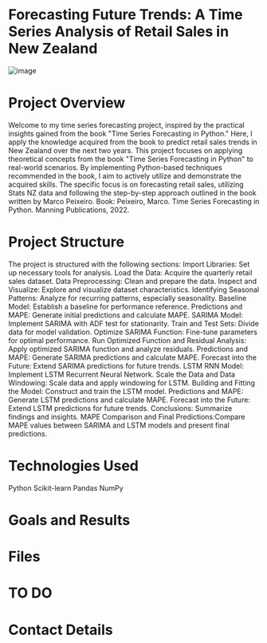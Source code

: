 # Forecasting Future Trends: A Time Series Analysis of Retail Sales in New Zealand

![image](https://github.com/BrunoPrincipi/TSA/assets/125404145/5ce40940-7bfc-474b-973e-93f7f305b193)

# Project Overview
Welcome to my time series forecasting project, inspired by the practical insights gained from the book "Time Series Forecasting in Python." Here, I apply the knowledge acquired from the book to predict retail sales trends in New Zealand over the next two years.
This project focuses on applying theoretical concepts from the book "Time Series Forecasting in Python" to real-world scenarios. By implementing Python-based techniques recommended in the book, I aim to actively utilize and demonstrate the acquired skills. The specific focus is on forecasting retail sales, utilizing Stats NZ data and following the step-by-step approach outlined in the book written by Marco Peixeiro.
Book: Peixeiro, Marco. Time Series Forecasting in Python. Manning Publications, 2022.

# Project Structure
The project is structured with the following sections:
Import Libraries: Set up necessary tools for analysis.
Load the Data: Acquire the quarterly retail sales dataset.
Data Preprocessing:	Clean and prepare the data.
Inspect and Visualize:	Explore and visualize dataset characteristics.
Identifying Seasonal Patterns:	Analyze for recurring patterns, especially seasonality.
Baseline Model:	Establish a baseline for performance reference.
Predictions and MAPE:	Generate initial predictions and calculate MAPE.
SARIMA Model:	Implement SARIMA with ADF test for stationarity.
Train and Test Sets:	Divide data for model validation.
Optimize SARIMA Function:	Fine-tune parameters for optimal performance.
Run Optimized Function and Residual Analysis:	Apply optimized SARIMA function and analyze residuals.
Predictions and MAPE:	Generate SARIMA predictions and calculate MAPE.
Forecast into the Future:	Extend SARIMA predictions for future trends.
LSTM RNN Model:	Implement LSTM Recurrent Neural Network.
Scale the Data and Data Windowing:	Scale data and apply windowing for LSTM.
Building and Fitting the Model:	Construct and train the LSTM model.
Predictions and MAPE:	Generate LSTM predictions and calculate MAPE.
Forecast into the Future:	Extend LSTM predictions for future trends.
Conclusions:	Summarize findings and insights.
MAPE Comparison and Final Predictions:Compare MAPE values between SARIMA and LSTM models and present final predictions.

# Technologies Used
Python
Scikit-learn
Pandas
NumPy
# Goals and Results

# Files

# TO DO

# Contact Details
